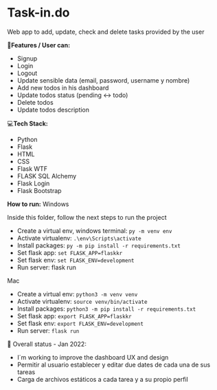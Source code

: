 # Task-in.do

Web app to add, update, check and delete tasks provided by the user

📍**Features / User can:**

- Signup
- Login
- Logout
- Update sensible data (email, password, username y nombre)
- Add new todos in his dashboard
- Update todos status (pending <-> todo)
- Delete todos
- Update todos description

💻**Tech Stack:**

- Python
- Flask
- HTML
- CSS
- Flask WTF
- FLASK SQL Alchemy
- Flask Login
- Flask Bootstrap

**How to run:**
Windows

Inside this folder, follow the next steps to run the project

- Create a virtual env, windows terminal: `py -m venv env`
- Activate virtualenv: `.\env\Scripts\activate`
- Install packages: `py -m pip install -r requirements.txt`
- Set flask app: `set FLASK_APP=flaskkr`
- Set flask env: `set FLASK_ENV=development`
- Run server: flask run

Mac

- Create a virtual env: `python3 -m venv venv`
- Activate virtualenv: `source venv/bin/activate`
- Install packages: `python3 -m pip install -r requirements.txt`
- Set flask app: `export FLASK_APP=flaskkr`
- Set flask env: `export FLASK_ENV=development`
- Run server: `flask run`

📌 Overall status - Jan 2022:

- I´m working to improve the dashboard UX and design
- Permitir al usuario establecer y editar due dates de cada una de sus tareas
- Carga de archivos estáticos a cada tarea y a su propio perfil
